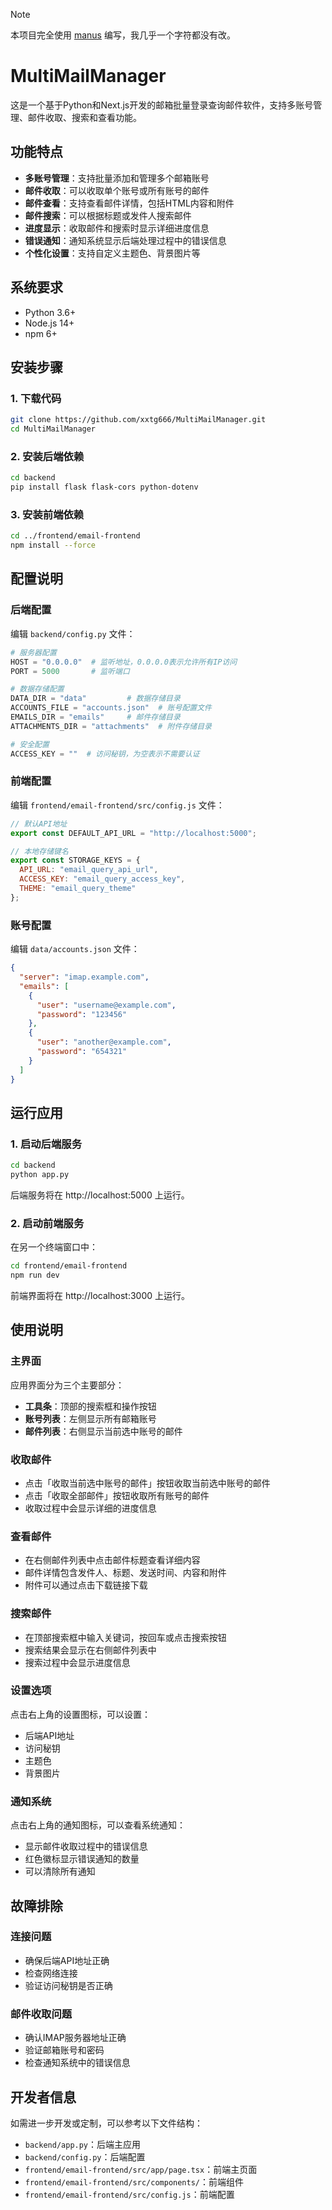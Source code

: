 > [!NOTE]
> 本项目完全使用 [manus](https://manus.im/) 编写，我几乎一个字符都没有改。

# MultiMailManager

这是一个基于Python和Next.js开发的邮箱批量登录查询邮件软件，支持多账号管理、邮件收取、搜索和查看功能。

## 功能特点

- **多账号管理**：支持批量添加和管理多个邮箱账号
- **邮件收取**：可以收取单个账号或所有账号的邮件
- **邮件查看**：支持查看邮件详情，包括HTML内容和附件
- **邮件搜索**：可以根据标题或发件人搜索邮件
- **进度显示**：收取邮件和搜索时显示详细进度信息
- **错误通知**：通知系统显示后端处理过程中的错误信息
- **个性化设置**：支持自定义主题色、背景图片等

## 系统要求

- Python 3.6+
- Node.js 14+
- npm 6+

## 安装步骤

### 1. 下载代码

```bash
git clone https://github.com/xxtg666/MultiMailManager.git
cd MultiMailManager
```

### 2. 安装后端依赖

```bash
cd backend
pip install flask flask-cors python-dotenv
```

### 3. 安装前端依赖

```bash
cd ../frontend/email-frontend
npm install --force
```

## 配置说明

### 后端配置

编辑 `backend/config.py` 文件：

```python
# 服务器配置
HOST = "0.0.0.0"  # 监听地址，0.0.0.0表示允许所有IP访问
PORT = 5000       # 监听端口

# 数据存储配置
DATA_DIR = "data"         # 数据存储目录
ACCOUNTS_FILE = "accounts.json"  # 账号配置文件
EMAILS_DIR = "emails"     # 邮件存储目录
ATTACHMENTS_DIR = "attachments"  # 附件存储目录

# 安全配置
ACCESS_KEY = ""  # 访问秘钥，为空表示不需要认证
```

### 前端配置

编辑 `frontend/email-frontend/src/config.js` 文件：

```javascript
// 默认API地址
export const DEFAULT_API_URL = "http://localhost:5000";

// 本地存储键名
export const STORAGE_KEYS = {
  API_URL: "email_query_api_url",
  ACCESS_KEY: "email_query_access_key",
  THEME: "email_query_theme"
};
```

### 账号配置

编辑 `data/accounts.json` 文件：

```json
{
  "server": "imap.example.com",
  "emails": [
    {
      "user": "username@example.com",
      "password": "123456"
    },
    {
      "user": "another@example.com",
      "password": "654321"
    }
  ]
}
```

## 运行应用

### 1. 启动后端服务

```bash
cd backend
python app.py
```

后端服务将在 http://localhost:5000 上运行。

### 2. 启动前端服务

在另一个终端窗口中：

```bash
cd frontend/email-frontend
npm run dev
```

前端界面将在 http://localhost:3000 上运行。

## 使用说明

### 主界面

应用界面分为三个主要部分：
- **工具条**：顶部的搜索框和操作按钮
- **账号列表**：左侧显示所有邮箱账号
- **邮件列表**：右侧显示当前选中账号的邮件

### 收取邮件

- 点击「收取当前选中账号的邮件」按钮收取当前选中账号的邮件
- 点击「收取全部邮件」按钮收取所有账号的邮件
- 收取过程中会显示详细的进度信息

### 查看邮件

- 在右侧邮件列表中点击邮件标题查看详细内容
- 邮件详情包含发件人、标题、发送时间、内容和附件
- 附件可以通过点击下载链接下载

### 搜索邮件

- 在顶部搜索框中输入关键词，按回车或点击搜索按钮
- 搜索结果会显示在右侧邮件列表中
- 搜索过程中会显示进度信息

### 设置选项

点击右上角的设置图标，可以设置：
- 后端API地址
- 访问秘钥
- 主题色
- 背景图片

### 通知系统

点击右上角的通知图标，可以查看系统通知：
- 显示邮件收取过程中的错误信息
- 红色徽标显示错误通知的数量
- 可以清除所有通知

## 故障排除

### 连接问题

- 确保后端API地址正确
- 检查网络连接
- 验证访问秘钥是否正确

### 邮件收取问题

- 确认IMAP服务器地址正确
- 验证邮箱账号和密码
- 检查通知系统中的错误信息

## 开发者信息

如需进一步开发或定制，可以参考以下文件结构：

- `backend/app.py`：后端主应用
- `backend/config.py`：后端配置
- `frontend/email-frontend/src/app/page.tsx`：前端主页面
- `frontend/email-frontend/src/components/`：前端组件
- `frontend/email-frontend/src/config.js`：前端配置
